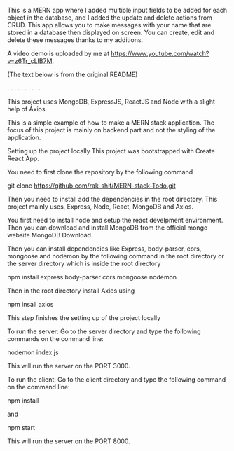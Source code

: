 This is a MERN app where I added multiple input fields to be added for each object in the database, and I added the update and delete actions from CRUD. This app allows you to make messages with your name that are stored in a database then displayed on screen. You can create, edit and delete these messages thanks to my additions. 

A video demo is uploaded by me at https://www.youtube.com/watch?v=z6Tr_cLIB7M.

(The text below is from the original README)

. . . . . . . . . .

This project uses MongoDB, ExpressJS, ReactJS and Node with a slight help of Axios.

This is a simple example of how to make a MERN stack application. The focus of this project is mainly on backend part and not the styling of the application.

Setting up the project locally
This project was bootstrapped with Create React App.

You need to first clone the repository by the following command

git clone https://github.com/rak-shit/MERN-stack-Todo.git

Then you need to install add the dependencies in the root directory. This project mainly uses, Express, Node, React, MongoDB and Axios.

You first need to install node and setup the react develpment environment. Then you can download and install MongoDB from the official mongo website MongoDB Download.

Then you can install dependencies like Express, body-parser, cors, mongoose and nodemon by the following command in the root directory or the server directory which is inside the root directory

npm install express body-parser cors mongoose nodemon

Then in the root directory install Axios using

npm insall axios

This step finishes the setting up of the project locally

To run the server:
Go to the server directory and type the following commands on the command line:

nodemon index.js

This will run the server on the PORT 3000.

To run the client:
Go to the client directory and type the following command on the command line:

npm install

and

npm start

This will run the server on the PORT 8000.
